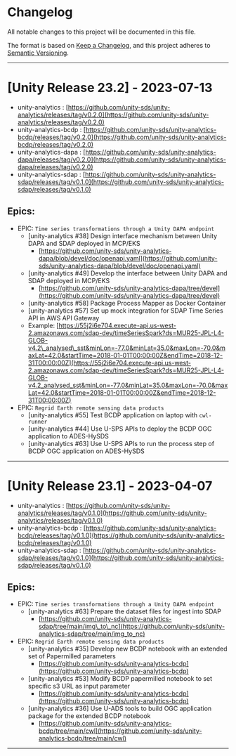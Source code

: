 # Changelog

All notable changes to this project will be documented in this file.

The format is based on [Keep a Changelog](https://keepachangelog.com/en/1.0.0/),
and this project adheres to [Semantic Versioning](https://semver.org/spec/v2.0.0.html).

--------

# [Unity Release 23.2] - 2023-07-13

- unity-analytics : [https://github.com/unity-sds/unity-analytics/releases/tag/v0.2.0](https://github.com/unity-sds/unity-analytics/releases/tag/v0.2.0)
- unity-analytics-bcdp : [https://github.com/unity-sds/unity-analytics-bcdp/releases/tag/v0.2.0](https://github.com/unity-sds/unity-analytics-bcdp/releases/tag/v0.2.0)
- unity-analytics-dapa : [https://github.com/unity-sds/unity-analytics-dapa/releases/tag/v0.2.0](https://github.com/unity-sds/unity-analytics-dapa/releases/tag/v0.2.0)
- unity-analytics-sdap : [https://github.com/unity-sds/unity-analytics-sdap/releases/tag/v0.1.0](https://github.com/unity-sds/unity-analytics-sdap/releases/tag/v0.1.0)


## Epics:
- EPIC: `Time series transformations through a Unity DAPA endpoint`
    - [unity-analytics #38] Design interface mechanism between Unity DAPA and SDAP deployed in MCP/EKS
        - [https://github.com/unity-sds/unity-analytics-dapa/blob/devel/doc/openapi.yaml](https://github.com/unity-sds/unity-analytics-dapa/blob/devel/doc/openapi.yaml)
    - [unity-analytics #49] Develop the interface between Unity DAPA and SDAP deployed in MCP/EKS
        - [https://github.com/unity-sds/unity-analytics-dapa/tree/devel](https://github.com/unity-sds/unity-analytics-dapa/tree/devel)
    - [unity-analytics #58] Package Process Mapper as Docker Container
    - [unity-analytics #57] Set up mock integration for SDAP Time Series API in AWS API Gateway
	- Example: [https://55j2i6e704.execute-api.us-west-2.amazonaws.com/sdap-dev/timeSeriesSpark?ds=MUR25-JPL-L4-GLOB-v4.2\_analysed\_sst&minLon=-77.0&minLat=35.0&maxLon=-70.0&maxLat=42.0&startTime=2018-01-01T00:00:00Z&endTime=2018-12-31T00:00:00Z](https://55j2i6e704.execute-api.us-west-2.amazonaws.com/sdap-dev/timeSeriesSpark?ds=MUR25-JPL-L4-GLOB-v4.2_analysed_sst&minLon=-77.0&minLat=35.0&maxLon=-70.0&maxLat=42.0&startTime=2018-01-01T00:00:00Z&endTime=2018-12-31T00:00:00Z)
- EPIC: `Regrid Earth remote sensing data products`
    - [unity-analytics #55] Test BCDP application on laptop with `cwl-runner`
    - [unity-analytics #44] Use U-SPS APIs to deploy the BCDP OGC application to ADES-HySDS
    - [unity-analytics #63] Use U-SPS APIs to run the process step of BCDP OGC application on ADES-HySDS

--------

# [Unity Release 23.1] - 2023-04-07

- unity-analytics : [https://github.com/unity-sds/unity-analytics/releases/tag/v0.1.0](https://github.com/unity-sds/unity-analytics/releases/tag/v0.1.0)
- unity-analytics-bcdp : [https://github.com/unity-sds/unity-analytics-bcdp/releases/tag/v0.1.0](https://github.com/unity-sds/unity-analytics-bcdp/releases/tag/v0.1.0)
- unity-analytics-sdap : [https://github.com/unity-sds/unity-analytics-sdap/releases/tag/v0.1.0](https://github.com/unity-sds/unity-analytics-sdap/releases/tag/v0.1.0)


## Epics:
- EPIC: `Time series transformations through a Unity DAPA endpoint`
    - [unity-analytics #63] Prepare the dataset files for ingest into SDAP
        - [https://github.com/unity-sds/unity-analytics-sdap/tree/main/img\_to\_nc](https://github.com/unity-sds/unity-analytics-sdap/tree/main/img_to_nc)
- EPIC: `Regrid Earth remote sensing data products`
    - [unity-analytics #35] Develop new BCDP notebook with an extended set of Papermilled parameters
        - [https://github.com/unity-sds/unity-analytics-bcdp](https://github.com/unity-sds/unity-analytics-bcdp)
    - [unity-analytics #53] Modify BCDP papermilled notebook to set specific s3 URL as input parameter
        - [https://github.com/unity-sds/unity-analytics-bcdp](https://github.com/unity-sds/unity-analytics-bcdp)
    - [unity-analytics #36] Use U-ADS tools to build OGC application package for the extended BCDP notebook
        - [https://github.com/unity-sds/unity-analytics-bcdp/tree/main/cwl](https://github.com/unity-sds/unity-analytics-bcdp/tree/main/cwl)

--------
